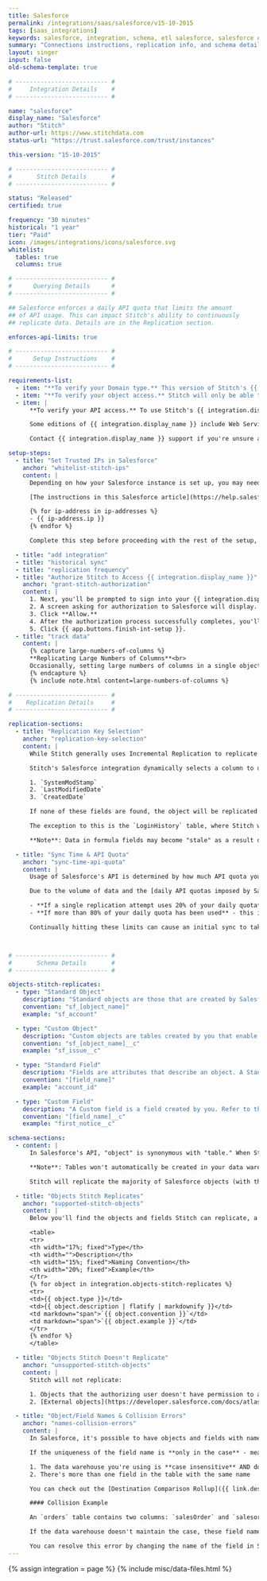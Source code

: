 ```yaml
---
title: Salesforce
permalink: /integrations/saas/salesforce/v15-10-2015
tags: [saas_integrations]
keywords: salesforce, integration, schema, etl salesforce, salesforce etl, salesforce schema
summary: "Connections instructions, replication info, and schema details for Stitch's Salesforce integration."
layout: singer
input: false
old-schema-template: true

# -------------------------- #
#     Integration Details    #
# -------------------------- #

name: "salesforce"
display_name: "Salesforce"
author: "Stitch"
author-url: https://www.stitchdata.com
status-url: "https://trust.salesforce.com/trust/instances"

this-version: "15-10-2015"

# -------------------------- #
#       Stitch Details       #
# -------------------------- #

status: "Released"
certified: true

frequency: "30 minutes"
historical: "1 year"
tier: "Paid"
icon: /images/integrations/icons/salesforce.svg
whitelist:
  tables: true
  columns: true

# -------------------------- #
#      Querying Details      #
# -------------------------- #

## Salesforce enforces a daily API quota that limits the amount
## of API usage. This can impact Stitch's ability to continuously
## replicate data. Details are in the Replication section.

enforces-api-limits: true

# -------------------------- #
#      Setup Instructions    #
# -------------------------- #

requirements-list:
  - item: "**To verify your Domain type.** This version of Stitch's {{ integration.display_name }} only supports **Production** domains."
  - item: "**To verify your object access.** Stitch will only be able to access and replicate the objects that the user setting up the integration has access to. Before beginning, we recommend verifying that you have access to everything you want to replicate."
  - item: |
      **To verify your API access.** To use Stitch's {{ integration.display_name }} integration, your {{ integration.display_name }} account must have Web Service API access enabled. 

      Some editions of {{ integration.display_name }} include Web Service API access while others don't. Info about this feature can be found on [Salesforce's plan details page](https://www.salesforce.com/editions-pricing/sales-cloud-b/){:target="_blank"} in the **Connect sales info to any app** section, located near the bottom of the page.

      Contact {{ integration.display_name }} support if you're unsure about your {{ integration.display_name }} plan's API access.

setup-steps:
  - title: "Set Trusted IPs in Salesforce"
    anchor: "whitelist-stitch-ips"
    content: |
      Depending on how your Salesforce instance is set up, you may need to whitelist Stitch's IP addresses.

      [The instructions in this Salesforce article](https://help.salesforce.com/articleView?id=security_networkaccess.htm&type=0) will walk you through how to do this in Salesforce; below are all the Stitch IP addresses that must be added to the trusted list:

      {% for ip-address in ip-addresses %}
      - {{ ip-address.ip }}
      {% endfor %}

      Complete this step before proceeding with the rest of the setup, or you may encounter connection issues.

  - title: "add integration"
  - title: "historical sync"
  - title: "replication frequency"
  - title: "Authorize Stitch to Access {{ integration.display_name }}"
    anchor: "grant-stitch-authorization"
    content: |
      1. Next, you'll be prompted to sign into your {{ integration.display_name }} account.
      2. A screen asking for authorization to Salesforce will display. **Note that Stitch will only ever read your data.**
      3. Click **Allow.**
      4. After the authorization process successfully completes, you'll be redirected back to Stitch.
      5. Click {{ app.buttons.finish-int-setup }}.
  - title: "track data"
    content: |
      {% capture large-numbers-of-columns %}
      **Replicating Large Numbers of Columns**<br>
      Occasionally, setting large numbers of columns in a single object to replicate can cause replication issues in Stitch. Refer to the [Salesforce Replication and Selecting Too Many Columns]({{ link.troubleshooting.salesforce-too-many-columns | prepend: site.baseurl }}) guide for more info.
      {% endcapture %}
      {% include note.html content=large-numbers-of-columns %}

# -------------------------- #
#    Replication Details     #
# -------------------------- #

replication-sections:
  - title: "Replication Key Selection"
    anchor: "replication-key-selection"
    content: |
      While Stitch generally uses Incremental Replication to replicate data from Salesforce, the Replication Key used to identify new and updated data may vary from object to object.

      Stitch's Salesforce integration dynamically selects a column to use as the Replication Key based on the columns that are available in the object. This means that Stitch will loop over the fields below, **in order**, and select the first one found to use as the Replication Key:

      1. `SystemModStamp`
      2. `LastModifiedDate`
      3. `CreatedDate`

      If none of these fields are found, the object will be replicated using Full Table Replication.

      The exception to this is the `LoginHistory` table, where Stitch will check for the fields listed above and the `LoginTime` field.

      **Note**: Data in formula fields may become "stale" as a result of Stitch's replication approach and how these fields are updated in Salesforce. Refer to the [Stale Salesforce Data & Formula Fields guide]({{ link.troubleshooting.salesforce-formula-fields | prepend: site.baseurl }}) for info on preventing discrepancies.

  - title: "Sync Time & API Quota"
    anchor: "sync-time-api-quota"
    content: |
      Usage of Salesforce's API is determined by how much API quota you have. {{ site.data.tooltips.api-quota }}

      Due to the volume of data and the [daily API quotas imposed by Salesforce](https://help.salesforce.com/apex/HTViewSolution?id=000003706&language=en_US), an initial sync of your Salesforce data can take awhile.

      - **If a single replication attempt uses 20% of your daily quota**, replication will stop.
      - **If more than 80% of your daily quota has been used** - this includes usage from Stitch as well as any other apps you may be using - replication will stop and resume once more is available.

      Continually hitting these limits can cause an initial sync to take several days. Check out this [Salesforce article](https://developer.salesforce.com/docs/atlas.en-us.salesforce_app_limits_cheatsheet.meta/salesforce_app_limits_cheatsheet/salesforce_app_limits_platform_api.htm) for more info on calculating and increasing your total API calls.



# -------------------------- #
#       Schema Details       #
# -------------------------- #

objects-stitch-replicates:
  - type: "Standard Object"
    description: "Standard objects are those that are created by Salesforce and included in your account by default."
    convention: "sf_[object_name]"
    example: "sf_account"

  - type: "Custom Object"
    description: "Custom objects are tables created by you that enable you to store info unique to your organization. Refer to the **Custom Objects section** in the [Object Reference guide](https://resources.docs.salesforce.com/sfdc/pdf/object_reference.pdf) for more info."
    convention: "sf_[object_name]__c"
    example: "sf_issue__c"

  - type: "Standard Field"
    description: "Fields are attributes that describe an object. A Standard field is created by Salesforce."
    convention: "[field_name]"
    example: "account_id"

  - type: "Custom Field"
    description: "A Custom field is a field created by you. Refer to the **Custom Fields section** in the [Object Reference guide](https://resources.docs.salesforce.com/sfdc/pdf/object_reference.pdf) for more info."
    convention: "[field_name]__c"
    example: "first_notice__c"

schema-sections:
  - content: |
      In Salesforce's API, "object" is synonymous with "table." When Stitch replicates data from a Salesforce object, a table for that object will be created in your data warehouse. The "fields" contained in an object are the same as columns in a database table.

      **Note**: Tables won't automatically be created in your data warehouse. You must set tables and columns to sync in the {{ app.page-names.int-details }} page first.

      Stitch will replicate the majority of Salesforce objects (with the exception of those [listed here](#unsupported-stitch-objects)). To ensure we can provide you with up-to-date docs, we won't dive into the specifics of the hundreds of Salesforce objects Stitch can replicate.

  - title: "Objects Stitch Replicates"
    anchor: "supported-stitch-objects"
    content: |
      Below you'll find the objects and fields Stitch can replicate, a brief description, and how different table and column types will be named in your data warehouse.

      <table>
      <tr>
      <th width="17%; fixed">Type</th>
      <th width="">Description</th>
      <th width="15%; fixed">Naming Convention</th>
      <th width="20%; fixed">Example</th>
      </tr>
      {% for object in integration.objects-stitch-replicates %}
      <tr>
      <td>{{ object.type }}</td>
      <td>{{ object.description | flatify | markdownify }}</td>
      <td markdown="span">`{{ object.convention }}`</td>
      <td markdown="span">`{{ object.example }}`</td>
      </tr>
      {% endfor %}
      </table>

  - title: "Objects Stitch Doesn't Replicate"
    anchor: "unsupported-stitch-objects"
    content: |
      Stitch will not replicate:

      1. Objects that the authorizing user doesn't have permission to access, and
      2. [External objects](https://developer.salesforce.com/docs/atlas.en-us.api.meta/api/sforce_api_objects_external_objects.htm) (which are objects created by you to map to data stored outside of your organization).

  - title: "Object/Field Names & Collision Errors"
    anchor: "names-collision-errors"
    content: |
      In Salesforce, it's possible to have objects and fields with names that use both upper and lower case. For example: `columnName`

      If the uniqueness of the field name is **only in the case** - meaning that the only difference between them is upper and lower case characters - you may encounter field collision errors if:

      1. The data warehouse you're using is **case insensitive** AND doesn't maintain case, and
      2. There's more than one field in the table with the same name

      You can check out the [Destination Comparison Rollup]({{ link.destinations.overviews.choose-destination | prepend: site.baseurl | append: "#comparing-destinations" }}) for more info on how your data warehouse implements case sensitivity.

      #### Collision Example

      An `orders` table contains two columns: `salesOrder` and `salesorder`. These columns are different only in that one has an upper-case `O` and one has a lower-case `o`.

      If the data warehouse doesn't maintain the case, these field names will canonicalize - or be converted - **into the same name.** Because Stitch won't know where to insert the data if both field names are the same, this will result in a `field collision` error.

      You can resolve this error by changing the name of the field in Salesforce to something unique.
---
```

{% assign integration = page %}
{% include misc/data-files.html %}